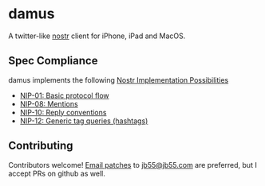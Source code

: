 
# damus

A twitter-like [nostr](nostr) client for iPhone, iPad and MacOS.

[nostr]: https://github.com/fiatjaf/nostr

## Spec Compliance

damus implements the following [Nostr Implementation Possibilities](nips)

- [NIP-01: Basic protocol flow](nip01)
- [NIP-08: Mentions](nip08)
- [NIP-10: Reply conventions](nip10)
- [NIP-12: Generic tag queries (hashtags)](nip12)

[nips]: https://github.com/nostr-protocol/nips
[nip01]: https://github.com/nostr-protocol/nips/blob/master/01.md
[nip08]: https://github.com/nostr-protocol/nips/blob/master/08.md
[nip10]: https://github.com/nostr-protocol/nips/blob/master/10.md
[nip12]: https://github.com/nostr-protocol/nips/blob/master/12.md

## Contributing

Contributors welcome! [Email patches](git-send-email) to jb55@jb55.com are preferred, but I accept PRs on github as well.

[git-send-email]: http://git-send-email.io

